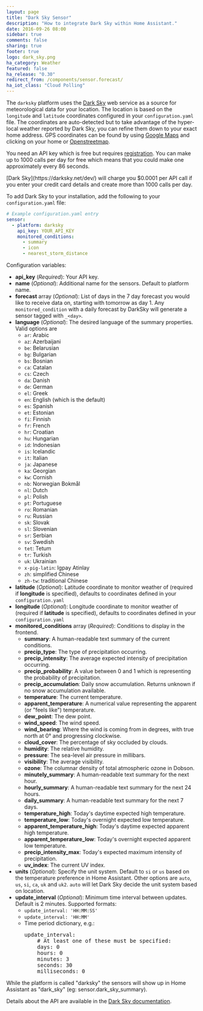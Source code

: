 ```yaml
---
layout: page
title: "Dark Sky Sensor"
description: "How to integrate Dark Sky within Home Assistant."
date: 2016-09-26 08:00
sidebar: true
comments: false
sharing: true
footer: true
logo: dark_sky.png
ha_category: Weather
featured: false
ha_release: "0.30"
redirect_from: /components/sensor.forecast/
ha_iot_class: "Cloud Polling"
---
```


The `darksky` platform uses the [Dark Sky](https://darksky.net/) web service as a source for meteorological data for your location. The location is based on the `longitude` and `latitude` coordinates configured in your `configuration.yaml` file. The coordinates are auto-detected but to take advantage of the hyper-local weather reported by Dark Sky, you can refine them down to your exact home address. GPS coordinates can be found by using [Google Maps](https://www.google.com/maps) and clicking on your home or [Openstreetmap](http://www.openstreetmap.org/).

You need an API key which is free but requires [registration](https://darksky.net/dev/register). You can make up to 1000 calls per day for free which means that you could make one approximately every 86 seconds.

<p class='note warning'>
[Dark Sky](https://darksky.net/dev/) will charge you $0.0001 per API call if you enter your credit card details and create more than 1000 calls per day.
</p>

To add Dark Sky to your installation, add the following to your `configuration.yaml` file:

```yaml
# Example configuration.yaml entry
sensor:
  - platform: darksky
    api_key: YOUR_API_KEY
    monitored_conditions:
      - summary
      - icon
      - nearest_storm_distance
```

Configuration variables:

- **api_key** (*Required*): Your API key.
- **name** (*Optional*): Additional name for the sensors. Default to platform name.
- **forecast** array (*Optional*): List of days in the 7 day forecast you would like to receive data on, starting with tomorrow as day 1. Any `monitored_condition` with a daily forecast by DarkSky will generate a sensor tagged with `_<day>`.
- **language** (*Optional*): The desired language of the summary properties. Valid options are
  - `ar`: Arabic
  - `az`: Azerbaijani
  - `be`: Belarusian
  - `bg`: Bulgarian
  - `bs`: Bosnian
  - `ca`: Catalan
  - `cs`: Czech
  - `da`: Danish
  - `de`: German
  - `el`: Greek
  - `en`: English (which is the default)
  - `es`: Spanish
  - `et`: Estonian
  - `fi`: Finnish
  - `fr`: French
  - `hr`: Croatian
  - `hu`: Hungarian
  - `id`: Indonesian
  - `is`: Icelandic
  - `it`: Italian
  - `ja`: Japanese
  - `ka`: Georgian
  - `kw`: Cornish
  - `nb`: Norwegian Bokmål
  - `nl`: Dutch
  - `pl`: Polish
  - `pt`: Portuguese
  - `ro`: Romanian
  - `ru`: Russian
  - `sk`: Slovak
  - `sl`: Slovenian
  - `sr`: Serbian
  - `sv`: Swedish
  - `tet`: Tetum
  - `tr`: Turkish
  - `uk`: Ukrainian
  - `x-pig-latin`: Igpay Atinlay
  - `zh`: simplified Chinese
  - `zh-tw`: traditional Chinese
- **latitude** (*Optional*): Latitude coordinate to monitor weather of (required if **longitude** is specified), defaults to coordinates defined in your `configuration.yaml`
- **longitude** (*Optional*): Longitude coordinate to monitor weather of (required if **latitude** is specified), defaults to coordinates defined in your `configuration.yaml`
- **monitored_conditions** array (*Required*): Conditions to display in the frontend.
  - **summary**: A human-readable text summary of the current conditions.
  - **precip_type**: The type of precipitation occurring.
  - **precip_intensity**: The average expected intensity of precipitation occurring.
  - **precip_probability**: A value between 0 and 1 which is representing the probability of precipitation.
  - **precip_accumulation**: Daily snow accumulation. Returns unknown if no snow accumulation available.
  - **temperature**: The current temperature.
  - **apparent_temperature**: A numerical value representing the apparent (or "feels like") temperature.
  - **dew_point**: The dew point.
  - **wind_speed**: The wind speed.
  - **wind_bearing**: Where the wind is coming from in degrees, with true north at 0° and progressing clockwise.
  - **cloud_cover**: The percentage of sky occluded by clouds.
  - **humidity**: The relative humidity.
  - **pressure**: The sea-level air pressure in millibars.
  - **visibility**: The average visibility.
  - **ozone**: The columnar density of total atmospheric ozone in Dobson.
  - **minutely_summary**: A human-readable text summary for the next hour.
  - **hourly_summary**: A human-readable text summary for the next 24 hours.
  - **daily_summary**: A human-readable text summary for the next 7 days.
  - **temperature_high**: Today's daytime expected high temperature.
  - **temperature_low**: Today's overnight expected low temperature.
  - **apparent_temperature_high**: Today's daytime expected apparent high temperature.
  - **apparent_temperature_low**: Today's overnight expected apparent low temperature.
  - **precip_intensity_max**: Today's expected maximum intensity of precipitation.
  - **uv_index**: The current UV index.
- **units** (*Optional*): Specify the unit system. Default to `si` or `us` based on the temperature preference in Home Assistant. Other options are `auto`, `us`, `si`, `ca`, `uk` and `uk2`.
`auto` will let Dark Sky decide the unit system based on location.
- **update_interval** (*Optional*): Minimum time interval between updates. Default is 2 minutes. Supported formats:
  - `update_interval: 'HH:MM:SS'`
  - `update_interval: 'HH:MM'`
  - Time period dictionary, e.g.:
    <pre>update_interval:
        # At least one of these must be specified:
        days: 0
        hours: 0
        minutes: 3
        seconds: 30
        milliseconds: 0
    </pre>

<p class='note warning'>
While the platform is called "darksky" the sensors will show up in Home Assistant as "dark_sky" (eg: sensor.dark_sky_summary).
</p>

Details about the API are available in the [Dark Sky documentation](https://darksky.net/dev/docs).
